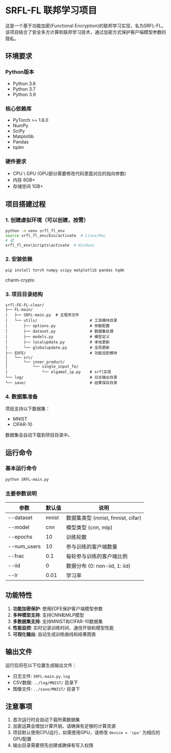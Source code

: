 # SRFL-FL 联邦学习项目

这是一个基于功能加密(Functional Encryption)的联邦学习实现，名为SRFL-FL。该项目结合了安全多方计算和联邦学习技术，通过加密方式保护客户端模型参数的隐私。

## 环境要求

### Python版本
- Python 3.6 
- Python 3.7
- Python 3.9 

### 核心依赖库
- PyTorch >= 1.8.0
- NumPy
- SciPy
- Matplotlib
- Pandas
- tqdm

### 硬件要求
- CPU \ GPU (GPU部分需要修改代码里面对应的指向参数)
- 内存 8GB+
- 存储空间 1GB+

## 项目搭建过程

### 1. 创建虚拟环境（可以创建，按需）
```bash
python -m venv srfl_fl_env
source srfl_fl_env/bin/activate  # Linux/Mac
# 或
srfl_fl_env\Scripts\activate  # Windows
```


### 2. 安装依赖
```bash
pip install torch numpy scipy matplotlib pandas tqdm
```

charm-crypto


### 3. 项目目录结构
```
srfl-FE-FL-clear/
├── FL-main/
│   ├── SRFL-main.py  # 主程序文件
│   └── utils/                       # 工具模块目录
│       ├── options.py               # 参数配置
│       ├── dataset.py               # 数据集处理
│       ├── models.py                # 模型定义
│       ├── localupdate.py           # 本地更新
│       └── globalupdate.py          # 全局更新
├── EDFE/                            # 功能加密模块
│   └── src/
│       └── inner_product/
│           └── single_input_fe/
│               └── elgamal_ip.py    # srfl实现
└── log/                             # 日志输出目录
└── save/                            # 结果保存目录
```


### 4. 数据集准备
项目支持以下数据集：
- MNIST
- CIFAR-10

数据集会自动下载到项目目录中。

## 运行命令

### 基本运行命令
```bash
python SRFL-main.py
```


### 主要参数说明
| 参数 | 默认值 | 说明 |
|------|--------|------|
| --dataset | mnist | 数据集类型 (mnist, fmnist, cifar) |
| --model | cnn | 模型类型 (cnn, mlp) |
| --epochs | 10 | 训练轮数 |
| --num_users | 10 | 参与训练的客户端数量 |
| --frac | 0.1 | 每轮参与训练的客户端比例 |
| --iid | 0 | 数据分布 (0: non-iid, 1: iid) |
| --lr | 0.01 | 学习率 |

## 功能特性

1. **功能加密保护**: 使用EDFE保护客户端模型参数
2. **多种模型支持**: 支持CNN和MLP模型
3. **多数据集支持**: 支持MNIST和CIFAR-10数据集
4. **性能监控**: 实时记录训练时间、通信开销和模型性能
5. **可视化输出**: 自动生成训练曲线和结果图表

## 输出文件

运行后将在以下位置生成输出文件：
- 日志文件: `SRFL-main.py.log`
- CSV数据: `../log/MNIST/` 目录下
- 图像文件: `../save/MNIST/` 目录下

## 注意事项

1. 首次运行时会自动下载所需数据集
2. 加密运算会增加计算开销，请确保有足够的计算资源
3. 项目默认使用CPU运行，如需使用GPU，请修改 `device = 'cpu'` 为相应的GPU配置
4. 输出目录需要预先创建或确保有写入权限
